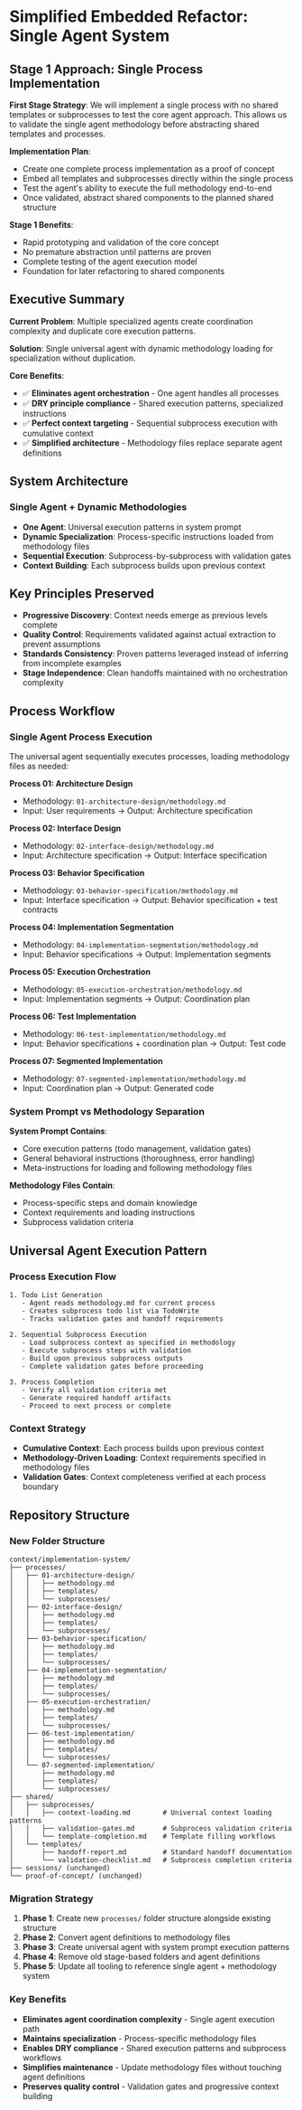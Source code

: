 # Simplified Embedded Refactor: Single Agent System

## Stage 1 Approach: Single Process Implementation

**First Stage Strategy**: We will implement a single process with no shared templates or subprocesses to test the core agent approach. This allows us to validate the single agent methodology before abstracting shared templates and processes.

**Implementation Plan**:
- Create one complete process implementation as a proof of concept
- Embed all templates and subprocesses directly within the single process
- Test the agent's ability to execute the full methodology end-to-end
- Once validated, abstract shared components to the planned shared structure

**Stage 1 Benefits**:
- Rapid prototyping and validation of the core concept
- No premature abstraction until patterns are proven
- Complete testing of the agent execution model
- Foundation for later refactoring to shared components

## Executive Summary

**Current Problem**: Multiple specialized agents create coordination complexity and duplicate core execution patterns.

**Solution**: Single universal agent with dynamic methodology loading for specialization without duplication.

**Core Benefits**:
- ✅ **Eliminates agent orchestration** - One agent handles all processes
- ✅ **DRY principle compliance** - Shared execution patterns, specialized instructions
- ✅ **Perfect context targeting** - Sequential subprocess execution with cumulative context
- ✅ **Simplified architecture** - Methodology files replace separate agent definitions

## System Architecture

### Single Agent + Dynamic Methodologies
- **One Agent**: Universal execution patterns in system prompt
- **Dynamic Specialization**: Process-specific instructions loaded from methodology files
- **Sequential Execution**: Subprocess-by-subprocess with validation gates
- **Context Building**: Each subprocess builds upon previous context

## Key Principles Preserved

- **Progressive Discovery**: Context needs emerge as previous levels complete
- **Quality Control**: Requirements validated against actual extraction to prevent assumptions
- **Standards Consistency**: Proven patterns leveraged instead of inferring from incomplete examples
- **Stage Independence**: Clean handoffs maintained with no orchestration complexity

## Process Workflow

### Single Agent Process Execution

The universal agent sequentially executes processes, loading methodology files as needed:

**Process 01: Architecture Design**  
- Methodology: `01-architecture-design/methodology.md`
- Input: User requirements → Output: Architecture specification

**Process 02: Interface Design**
- Methodology: `02-interface-design/methodology.md`
- Input: Architecture specification → Output: Interface specification

**Process 03: Behavior Specification**
- Methodology: `03-behavior-specification/methodology.md`
- Input: Interface specification → Output: Behavior specification + test contracts

**Process 04: Implementation Segmentation**
- Methodology: `04-implementation-segmentation/methodology.md`
- Input: Behavior specifications → Output: Implementation segments

**Process 05: Execution Orchestration**
- Methodology: `05-execution-orchestration/methodology.md`
- Input: Implementation segments → Output: Coordination plan

**Process 06: Test Implementation**
- Methodology: `06-test-implementation/methodology.md`
- Input: Behavior specifications + coordination plan → Output: Test code

**Process 07: Segmented Implementation**
- Methodology: `07-segmented-implementation/methodology.md`
- Input: Coordination plan → Output: Generated code

### System Prompt vs Methodology Separation

**System Prompt Contains**:
- Core execution patterns (todo management, validation gates)
- General behavioral instructions (thoroughness, error handling)
- Meta-instructions for loading and following methodology files

**Methodology Files Contain**:
- Process-specific steps and domain knowledge
- Context requirements and loading instructions
- Subprocess validation criteria

## Universal Agent Execution Pattern

### Process Execution Flow

```
1. Todo List Generation
   - Agent reads methodology.md for current process
   - Creates subprocess todo list via TodoWrite
   - Tracks validation gates and handoff requirements

2. Sequential Subprocess Execution
   - Load subprocess context as specified in methodology
   - Execute subprocess steps with validation
   - Build upon previous subprocess outputs
   - Complete validation gates before proceeding

3. Process Completion
   - Verify all validation criteria met
   - Generate required handoff artifacts
   - Proceed to next process or complete
```

### Context Strategy

- **Cumulative Context**: Each process builds upon previous context
- **Methodology-Driven Loading**: Context requirements specified in methodology files
- **Validation Gates**: Context completeness verified at each process boundary

## Repository Structure

### New Folder Structure
```
context/implementation-system/
├── processes/
│   ├── 01-architecture-design/
│   │   ├── methodology.md
│   │   ├── templates/
│   │   └── subprocesses/
│   ├── 02-interface-design/
│   │   ├── methodology.md  
│   │   ├── templates/
│   │   └── subprocesses/
│   ├── 03-behavior-specification/
│   │   ├── methodology.md
│   │   ├── templates/
│   │   └── subprocesses/
│   ├── 04-implementation-segmentation/
│   │   ├── methodology.md
│   │   ├── templates/
│   │   └── subprocesses/
│   ├── 05-execution-orchestration/
│   │   ├── methodology.md
│   │   ├── templates/
│   │   └── subprocesses/
│   ├── 06-test-implementation/
│   │   ├── methodology.md
│   │   ├── templates/
│   │   └── subprocesses/
│   └── 07-segmented-implementation/
│       ├── methodology.md
│       ├── templates/
│       └── subprocesses/
├── shared/
│   ├── subprocesses/
│   │   ├── context-loading.md        # Universal context loading patterns
│   │   ├── validation-gates.md       # Subprocess validation criteria  
│   │   └── template-completion.md    # Template filling workflows
│   └── templates/
│       ├── handoff-report.md         # Standard handoff documentation
│       └── validation-checklist.md   # Subprocess completion criteria
├── sessions/ (unchanged)
└── proof-of-concept/ (unchanged)
```

### Migration Strategy

1. **Phase 1**: Create new `processes/` folder structure alongside existing structure
2. **Phase 2**: Convert agent definitions to methodology files 
3. **Phase 3**: Create universal agent with system prompt execution patterns
4. **Phase 4**: Remove old stage-based folders and agent definitions
5. **Phase 5**: Update all tooling to reference single agent + methodology system

### Key Benefits

- **Eliminates agent coordination complexity** - Single agent execution path
- **Maintains specialization** - Process-specific methodology files  
- **Enables DRY compliance** - Shared execution patterns and subprocess workflows
- **Simplifies maintenance** - Update methodology files without touching agent definitions
- **Preserves quality control** - Validation gates and progressive context building
